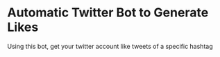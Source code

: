 # Automatic Twitter Bot to Generate Likes
Using this bot, get your twitter account like tweets of a specific hashtag
